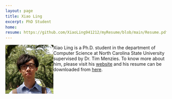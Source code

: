 ```yaml
---
layout: page
title: Xiao Ling
excerpt: PhD Student
home: 
resume: https://github.com/XiaoLing941212/myResume/blob/main/Resume.pdf
---
```



<img align="left" width="150" src="/img/xiao.png">
Xiao Ling is a Ph.D. student in the department of Computer Science at North Carolina State University supervised by Dr. Tim Menzies. To know more about him, please visit his <a href="">website</a> and his resume can be downloaded from <a href="https://github.com/XiaoLing941212/myResume/blob/main/Resume.pdf">here</a>.
